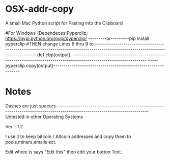 # OSX-addr-copy

A small Mac Python script for Pasting into the Clipboard

#For Windows 
{Dependeces:Pyperclip; https://pypi.python.org/pypi/pyperclip/ ---------or---------pip install pyperclip
#THEN
change Lines 6 thru 9 to:-------------------------------------------------------------------------------------------------------------------------------
def cbp(output): ------------------------------------------------------------------------------------------------------------------
-----pyperclip.copy(output)-------------------------------------------------------------
# Notes
Dashes are just spacers---------------------------------------------------------------------------------------------------------------------------
Untested in other Operating Systems 

Ver - 1.2

I use it to keep bitcoin / Altcoin addresses and copy them to pools,miners,emails ect. 

Edit where is says "Edit this" then edit your button Text.

